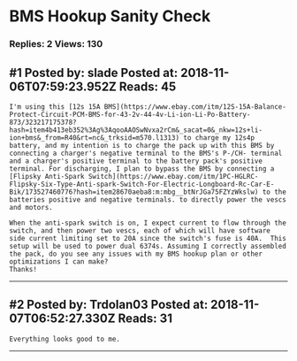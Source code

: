 # BMS Hookup Sanity Check

### Replies: 2 Views: 130

## \#1 Posted by: slade Posted at: 2018-11-06T07:59:23.952Z Reads: 45

```
I'm using this [12s 15A BMS](https://www.ebay.com/itm/12S-15A-Balance-Protect-Circuit-PCM-BMS-for-43-2v-44-4v-Li-ion-Li-Po-Battery-873/323217175378?hash=item4b413eb352%3Ag%3AqooAAOSwNvxa2rCm&_sacat=0&_nkw=12s+li-ion+bms&_from=R40&rt=nc&_trksid=m570.l1313) to charge my 12s4p battery, and my intention is to charge the pack up with this BMS by connecting a charger's negative terminal to the BMS's P-/CH- terminal and a charger's positive terminal to the battery pack's positive terminal. For discharging, I plan to bypass the BMS by connecting a [Flipsky Anti-Spark Switch](https://www.ebay.com/itm/1PC-HGLRC-Flipsky-Six-Type-Anti-spark-Switch-For-Electric-Longboard-Rc-Car-E-Bik/173527460776?hash=item28670aeba8:m:mbg__btNrJGa75FZYzWkslw) to the batteries positive and negative terminals. to directly power the vescs and motors.

When the anti-spark switch is on, I expect current to flow through the switch, and then power two vescs, each of which will have software side current limiting set to 20A since the switch's fuse is 40A.  This setup will be used to power dual 6374s. Assuming I correctly assembled the pack, do you see any issues with my BMS hookup plan or other optimizations I can make?
Thanks!
```

---
## \#2 Posted by: Trdolan03 Posted at: 2018-11-07T06:52:27.330Z Reads: 31

```
Everything looks good to me.
```

---
